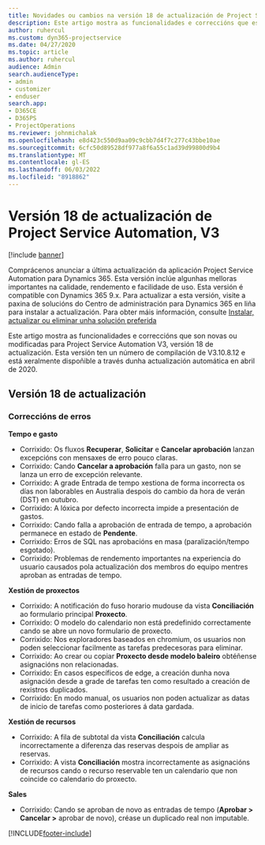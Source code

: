 ```yaml
---
title: Novidades ou cambios na versión 18 de actualización de Project Service Automation, V3
description: Este artigo mostra as funcionalidades e correccións que están dispoñibles la versión 18 de actualización de Project Service Automation, V3.
author: ruhercul
ms.custom: dyn365-projectservice
ms.date: 04/27/2020
ms.topic: article
ms.author: ruhercul
audience: Admin
search.audienceType:
- admin
- customizer
- enduser
search.app:
- D365CE
- D365PS
- ProjectOperations
ms.reviewer: johnmichalak
ms.openlocfilehash: e8d423c550d9aa09c9cbb7d4f7c277c43bbe10ae
ms.sourcegitcommit: 6cfc50d89528df977a8f6a55c1ad39d99800d9b4
ms.translationtype: MT
ms.contentlocale: gl-ES
ms.lasthandoff: 06/03/2022
ms.locfileid: "8918862"
---
```

# <a name="project-service-automation-update-release-18-v3"></a>Versión 18 de actualización de Project Service Automation, V3

[!include [banner](../includes/psa-now-project-operations.md)]

Comprácenos anunciar a última actualización da aplicación Project Service Automation para Dynamics 365. Esta versión inclúe algunhas melloras importantes na calidade, rendemento e facilidade de uso. Esta versión é compatible con Dynamics 365 9.x. Para actualizar a esta versión, visite a paxina de solucións do Centro de administración para Dynamics 365 en liña para instalar a actualización. Para obter máis información, consulte [Instalar, actualizar ou eliminar unha solución preferida](/power-platform/admin/install-remove-preferred-solution)

Este artigo mostra as funcionalidades e correccións que son novas ou modificadas para Project Service Automation V3, versión 18 de actualización. Esta versión ten un número de compilación de V3.10.8.12 e está xeralmente dispoñible a través dunha actualización automática en abril de 2020.

## <a name="update-release-18"></a>Versión 18 de actualización

### <a name="bug-fixes"></a>Correccións de erros

**Tempo e gasto**

- Corrixido: Os fluxos **Recuperar**, **Solicitar** e **Cancelar aprobación** lanzan excepcións con mensaxes de erro pouco claras.
- Corrixido: Cando **Cancelar a aprobación** falla para un gasto, non se lanza un erro de excepción relevante.
- Corrixido: A grade Entrada de tempo xestiona de forma incorrecta os días non laborables en Australia despois do cambio da hora de verán (DST) en outubro.
- Corrixido: A lóxica por defecto incorrecta impide a presentación de gastos.
- Corrixido: Cando falla a aprobación de entrada de tempo, a aprobación permanece en estado de **Pendente**.
- Corrixido: Erros de SQL nas aprobacións en masa (paralización/tempo esgotado).
- Corrixido: Problemas de rendemento importantes na experiencia do usuario causados pola actualización dos membros do equipo mentres aproban as entradas de tempo.

**Xestión de proxectos**

- Corrixido: A notificación do fuso horario mudouse da vista **Conciliación** ao formulario principal **Proxecto**.
- Corrixido: O modelo do calendario non está predefinido correctamente cando se abre un novo formulario de proxecto.
- Corrixido: Nos exploradores baseados en chromium, os usuarios non poden seleccionar facilmente as tarefas predecesoras para eliminar.
- Corrixido: Ao crear ou copiar **Proxecto desde modelo baleiro** obtéñense asignacións non relacionadas.
- Corrixido: En casos específicos de edge, a creación dunha nova asignación desde a grade de tarefas ten como resultado a creación de rexistros duplicados.
- Corrixido: En modo manual, os usuarios non poden actualizar as datas de inicio de tarefas como posteriores á data gardada.

**Xestión de recursos**

- Corrixido: A fila de subtotal da vista **Conciliación** calcula incorrectamente a diferenza das reservas despois de ampliar as reservas.
- Corrixido: A vista **Conciliación** mostra incorrectamente as asignacións de recursos cando o recurso reservable ten un calendario que non coincide co calendario do proxecto.

**Sales**

- Corrixido: Cando se aproban de novo as entradas de tempo (**Aprobar > Cancelar >** aprobar de novo), créase un duplicado real non imputable.


[!INCLUDE[footer-include](../includes/footer-banner.md)]
